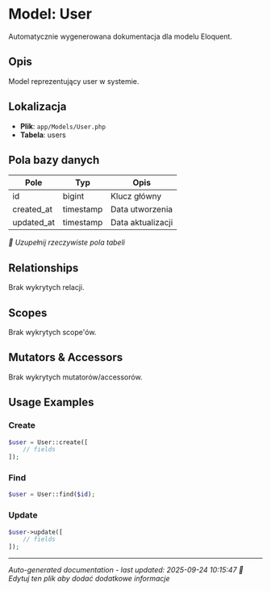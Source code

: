 # Model: User

Automatycznie wygenerowana dokumentacja dla modelu Eloquent.

## Opis
Model reprezentujący user w systemie.

## Lokalizacja
- **Plik**: `app/Models/User.php`
- **Tabela**: users

## Pola bazy danych
| Pole | Typ | Opis |
|------|-----|------|
| id | bigint | Klucz główny |
| created_at | timestamp | Data utworzenia |
| updated_at | timestamp | Data aktualizacji |

*📝 Uzupełnij rzeczywiste pola tabeli*

## Relationships
Brak wykrytych relacji.

## Scopes
Brak wykrytych scope'ów.

## Mutators & Accessors
Brak wykrytych mutatorów/accessorów.

## Usage Examples

### Create
```php
$user = User::create([
    // fields
]);
```

### Find
```php
$user = User::find($id);
```

### Update
```php
$user->update([
    // fields
]);
```

---
*Auto-generated documentation - last updated: 2025-09-24 10:15:47*
*📝 Edytuj ten plik aby dodać dodatkowe informacje*